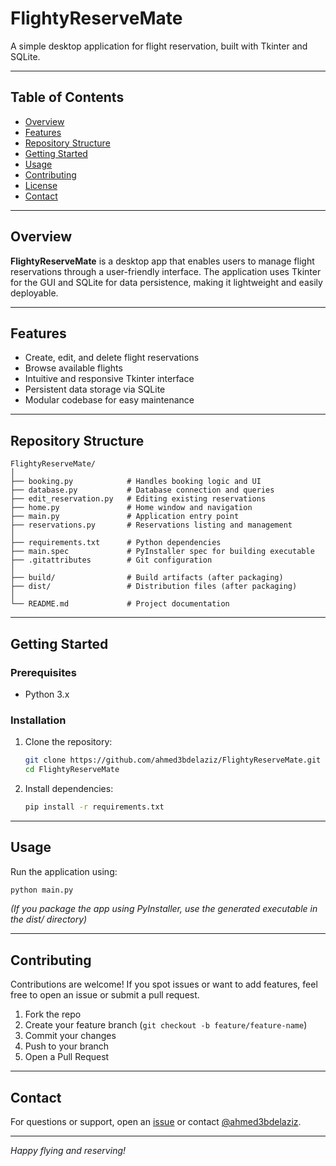 # FlightyReserveMate

A simple desktop application for flight reservation, built with Tkinter and SQLite.

---

## Table of Contents

- [Overview](#overview)
- [Features](#features)
- [Repository Structure](#repository-structure)
- [Getting Started](#getting-started)
- [Usage](#usage)
- [Contributing](#contributing)
- [License](#license)
- [Contact](#contact)

---

## Overview

**FlightyReserveMate** is a desktop app that enables users to manage flight reservations through a user-friendly interface. The application uses Tkinter for the GUI and SQLite for data persistence, making it lightweight and easily deployable.

---

## Features

- Create, edit, and delete flight reservations
- Browse available flights
- Intuitive and responsive Tkinter interface
- Persistent data storage via SQLite
- Modular codebase for easy maintenance

---

## Repository Structure

```
FlightyReserveMate/
│
├── booking.py            # Handles booking logic and UI
├── database.py           # Database connection and queries
├── edit_reservation.py   # Editing existing reservations
├── home.py               # Home window and navigation
├── main.py               # Application entry point
├── reservations.py       # Reservations listing and management
│
├── requirements.txt      # Python dependencies
├── main.spec             # PyInstaller spec for building executable
├── .gitattributes        # Git configuration
│
├── build/                # Build artifacts (after packaging)
├── dist/                 # Distribution files (after packaging)
│
└── README.md             # Project documentation
```

---

## Getting Started

### Prerequisites

- Python 3.x

### Installation

1. Clone the repository:
    ```bash
    git clone https://github.com/ahmed3bdelaziz/FlightyReserveMate.git
    cd FlightyReserveMate
    ```
2. Install dependencies:
    ```bash
    pip install -r requirements.txt
    ```

---

## Usage

Run the application using:
```bash
python main.py
```
*(If you package the app using PyInstaller, use the generated executable in the dist/ directory)*

---

## Contributing

Contributions are welcome! If you spot issues or want to add features, feel free to open an issue or submit a pull request.

1. Fork the repo
2. Create your feature branch (`git checkout -b feature/feature-name`)
3. Commit your changes
4. Push to your branch
5. Open a Pull Request


---

## Contact

For questions or support, open an [issue](https://github.com/ahmed3bdelaziz/FlightyReserveMate/issues) or contact [@ahmed3bdelaziz](https://github.com/ahmed3bdelaziz).

---

*Happy flying and reserving!*
